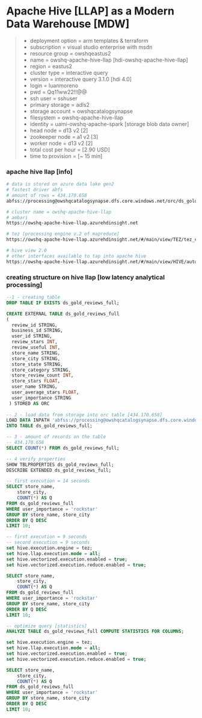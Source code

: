 # Apache Hive [LLAP] as a Modern Data Warehouse [MDW]

> * deployment option = arm templates & terraform 
> * subscription = visual studio enterprise with msdn
> * resource group = owshqeastus2
> * name = owshq-apache-hive-llap [hdi-owshq-apache-hive-llap]
> * region = eastus2
> * cluster type = interactive query
> * version = interactive query 3.1.0 [hdi 4.0]
> * login = luanmoreno
> * pwd = Qq11ww22!!@@
> * ssh user = sshuser
> * primary storage = adls2
> * storage account = owshqcatalogsynapse
> * filesystem = owshq-apache-hive-llap
> * identity = uami-owshq-apache-spark [storage blob data owner]
> * head node = d13 v2 [2]
> * zookeeper node = a1 v2 [3]
> * worker node = d13 v2 [2]
> * total cost per hour = [2.90 USD] 
> * time to provision = [~ 15 min]

### apache hive llap [info]
```sh
# data is stored on azure data lake gen2 
# fastest driver abfs
# amount of rows = 434.170.658
abfss://processing@owshqcatalogsynapse.dfs.core.windows.net/orc/ds_gold_reviews_full

# cluster name = owshq-apache-hive-llap
# ambari
https://owshq-apache-hive-llap.azurehdinsight.net

# tez [processing engine v.2 of mapreduce]
https://owshq-apache-hive-llap.azurehdinsight.net/#/main/view/TEZ/tez_cluster_instance

# hive view 2.0
# other interfaces available to tap into apache hive
https://owshq-apache-hive-llap.azurehdinsight.net/#/main/view/HIVE/auto_hive20_instance
```

### creating structure on hive llap [low latency analytical processing]
```sql
--1 - creating table 
DROP TABLE IF EXISTS ds_gold_reviews_full;

CREATE EXTERNAL TABLE ds_gold_reviews_full
(
  review_id STRING,
  business_id STRING,
  user_id STRING,
  review_stars INT,
  review_useful INT,
  store_name STRING,
  store_city STRING,
  store_state STRING,
  store_category STRING,
  store_review_count INT,
  store_stars FLOAT,
  user_name STRING,
  user_average_stars FLOAT,
  user_importance STRING
 ) STORED AS ORC
 
-- 2 - load data from storage into orc table [434.170.658]
LOAD DATA INPATH 'abfss://processing@owshqcatalogsynapse.dfs.core.windows.net/orc/ds_gold_reviews_full' 
INTO TABLE ds_gold_reviews_full;

-- 3 - amount of records on the table
-- 434.170.658
SELECT COUNT(*) FROM ds_gold_reviews_full;

-- 4 verify properties
SHOW TBLPROPERTIES ds_gold_reviews_full;
DESCRIBE EXTENDED ds_gold_reviews_full;

-- first execution = 14 seconds
SELECT store_name,
    store_city,
    COUNT(*) AS Q
FROM ds_gold_reviews_full
WHERE user_importance = 'rockstar'
GROUP BY store_name, store_city
ORDER BY Q DESC
LIMIT 10;

-- first execution = 9 seconds
-- second execution = 9 seconds
set hive.execution.engine = tez;
set hive.llap.execution.mode = all;
set hive.vectorized.execution.enabled = true;
set hive.vectorized.execution.reduce.enabled = true;

SELECT store_name,
    store_city,
    COUNT(*) AS Q
FROM ds_gold_reviews_full
WHERE user_importance = 'rockstar'
GROUP BY store_name, store_city
ORDER BY Q DESC
LIMIT 10;

-- optimize query [statistics]
ANALYZE TABLE ds_gold_reviews_full COMPUTE STATISTICS FOR COLUMNS;

set hive.execution.engine = tez;
set hive.llap.execution.mode = all;
set hive.vectorized.execution.enabled = true;
set hive.vectorized.execution.reduce.enabled = true;

SELECT store_name,
    store_city,
    COUNT(*) AS Q
FROM ds_gold_reviews_full
WHERE user_importance = 'rockstar'
GROUP BY store_name, store_city
ORDER BY Q DESC
LIMIT 10;
```

